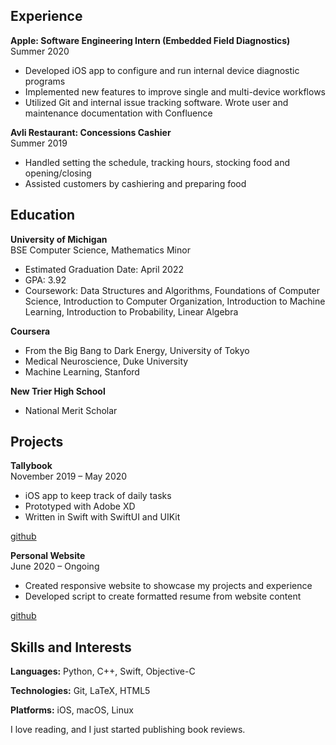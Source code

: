 ## Experience
**Apple: Software Engineering Intern (Embedded Field Diagnostics)**<br>
Summer 2020
- Developed iOS app to configure and run internal device diagnostic programs
- Implemented new features to improve single and multi-device workflows
- Utilized Git and internal issue tracking software. Wrote user and maintenance documentation with Confluence

**Avli Restaurant: Concessions Cashier**<br>
Summer 2019
- Handled setting the schedule, tracking hours, stocking food and opening/closing
- Assisted customers by cashiering and preparing food

## Education
**University of Michigan**<br>
BSE Computer Science, Mathematics Minor
- Estimated Graduation Date: April 2022
- GPA: 3.92
- Coursework: Data Structures and Algorithms, Foundations of Computer Science, Introduction to Computer Organization, Introduction to Machine Learning, Introduction to Probability, Linear Algebra

**Coursera**
- From the Big Bang to Dark Energy, University of Tokyo
- Medical Neuroscience, Duke University
- Machine Learning, Stanford

**New Trier High School**
- National Merit Scholar

## Projects
**Tallybook**<br>
November 2019 &ndash; May 2020
- iOS app to keep track of daily tasks
- Prototyped with Adobe XD
- Written in Swift with SwiftUI and UIKit

[github](https://github.com/mbickers/tallybook)

**Personal Website**<br>
June 2020 &ndash; Ongoing
- Created responsive website to showcase my projects and experience
- Developed script to create formatted resume from website content

[github](https://github.com/mbickers/personal-website)

## Skills and Interests
**Languages:** Python, C++, Swift, Objective-C

**Technologies:** Git, LaTeX, HTML5

**Platforms:** iOS, macOS, Linux

I love reading, and I just started publishing book reviews.

